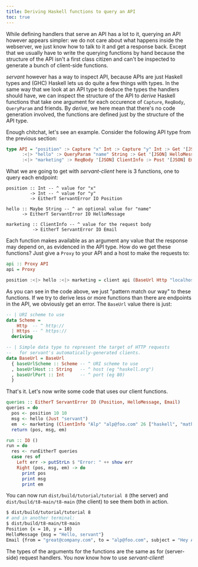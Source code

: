 ```yaml
---
title: Deriving Haskell functions to query an API
toc: true
---
```


While defining handlers that serve an API has a lot to it, querying an API however appears simpler: we do not care about what happens inside the webserver, we just know how to talk to it and get a response back. Except that we usually have to write the querying functions by hand because the structure of the API isn't a first class citizen and can't be inspected to generate a bunch of client-side functions.

*servant* however has a way to inspect API, because APIs are just Haskell types and (GHC) Haskell lets us do quite a few things with types. In the same way that we look at an API type to deduce the types the handlers should have, we can inspect the structure of the API to *derive* Haskell functions that take one argument for each occurence of `Capture`, `ReqBody`, `QueryParam`
and friends. By *derive*, we here mean that there's no code generation involved, the functions are defined just by the structure of the API type.

Enough chitchat, let's see an example. Consider the following API type from the previous section:

``` haskell
type API = "position" :> Capture "x" Int :> Capture "y" Int :> Get '[JSON] Position
      :<|> "hello" :> QueryParam "name" String :> Get '[JSON] HelloMessage
      :<|> "marketing" :> ReqBody '[JSON] ClientInfo :> Post '[JSON] Email
```

What we are going to get with *servant-client* here is 3 functions, one to query each endpoint:

```
position :: Int -- ^ value for "x"
         -> Int -- ^ value for "y"
         -> EitherT ServantError IO Position

hello :: Maybe String -- ^ an optional value for "name"
      -> EitherT ServantError IO HelloMessage

marketing :: ClientInfo -- ^ value for the request body
          -> EitherT ServantError IO Email
```

Each function makes available as an argument any value that the response may depend on, as evidenced in the API type. How do we get these functions? Just give a `Proxy` to your API and a host to make the requests to:

``` haskell
api :: Proxy API
api = Proxy

position :<|> hello :<|> marketing = client api (BaseUrl Http "localhost" 8081)
```

As you can see in the code above, we just "pattern match our way" to these functions. If we try to derive less or more functions than there are endpoints in the API, we obviously get an error. The `BaseUrl` value there is just:

``` haskell
-- | URI scheme to use
data Scheme =
    Http  -- ^ http://
  | Https -- ^ https://
  deriving

-- | Simple data type to represent the target of HTTP requests
--   for servant's automatically-generated clients.
data BaseUrl = BaseUrl
  { baseUrlScheme :: Scheme -- ^ URI scheme to use
  , baseUrlHost :: String   -- ^ host (eg "haskell.org")
  , baseUrlPort :: Int      -- ^ port (eg 80)
  }
```

That's it. Let's now write some code that uses our client functions.

``` haskell
queries :: EitherT ServantError IO (Position, HelloMessage, Email)
queries = do
  pos <- position 10 10
  msg <- hello (Just "servant")
  em  <- marketing (ClientInfo "Alp" "alp@foo.com" 26 ["haskell", "mathematics"])
  return (pos, msg, em)

run :: IO ()
run = do
  res <- runEitherT queries
  case res of
    Left err -> putStrLn $ "Error: " ++ show err
    Right (pos, msg, em) -> do
      print pos
      print msg
      print em
```

You can now run `dist/build/tutorial/tutorial 8` (the server) and
`dist/build/t8-main/t8-main` (the client) to see them both in action.

``` bash
$ dist/build/tutorial/tutorial 8
# and in another terminal:
$ dist/build/t8-main/t8-main
Position {x = 10, y = 10}
HelloMessage {msg = "Hello, servant"}
Email {from = "great@company.com", to = "alp@foo.com", subject = "Hey Alp, we miss you!", body = "Hi Alp,\n\nSince you've recently turned 26, have you checked out our latest haskell, mathematics products? Give us a visit!"}
```

The types of the arguments for the functions are the same as for (server-side) request handlers. You now know how to use *servant-client*!
